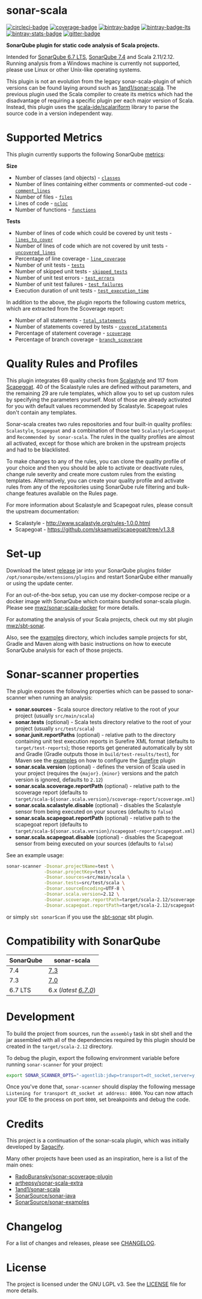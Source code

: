 sonar-scala
===
[![circleci-badge][]][circleci]
[![coverage-badge][]][coverage]
[![bintray-badge][]][bintray]
[![bintray-badge-lts][]][bintray-lts]
[![bintray-stats-badge][]][bintray-stats]
[![gitter-badge][]][gitter]

[circleci-badge]: https://img.shields.io/circleci/project/github/mwz/sonar-scala/master.svg?label=Build
[circleci]: https://circleci.com/gh/mwz/sonar-scala
[coverage-badge]: https://sonar.sonar-scala.com/api/badges/measure?key=sonar-scala&metric=coverage
[coverage]: https://sonar.sonar-scala.com/component_measures?id=sonar-scala&metric=coverage
[bintray-badge]: https://img.shields.io/badge/Download-7.3.0-blue.svg
[bintray]: https://bintray.com/mwz/maven/sonar-scala/7.3.0/link
[bintray-badge-lts]: https://img.shields.io/badge/Download-6.7.0_(LTS)-blue.svg
[bintray-lts]: https://bintray.com/mwz/maven/sonar-scala/6.7.0/link
[bintray-stats-badge]: https://img.shields.io/badge/dynamic/json.svg?uri=https://bintray.com/statistics/packageStatistics?pkgPath=/mwz/maven/sonar-scala&query=$.totalDownloads&label=Downloads+(last+30+days)&colorB=green
[bintray-stats]: https://bintray.com/mwz/maven/sonar-scala#statistics
[gitter-badge]: https://img.shields.io/gitter/room/sonar-scala/sonar-scala.svg?colorB=46BC99&label=Chat
[gitter]: https://gitter.im/sonar-scala/sonar-scala


**SonarQube plugin for static code analysis of Scala projects.**

Intended for [SonarQube 6.7 LTS](https://www.sonarqube.org/sonarqube-6-7-lts), [SonarQube 7.4](https://www.sonarqube.org/sonarqube-7-4) and Scala 2.11/2.12.
Running analysis from a Windows machine is currently not supported, please use Linux or other Unix-like operating systems.

This plugin is not an evolution from the legacy sonar-scala-plugin of which versions can be found laying around such as [1and1/sonar-scala](https://github.com/1and1/sonar-scala).
The previous plugin used the Scala compiler to create its metrics which had the disadvantage of requiring a specific plugin per each major version of Scala.
Instead, this plugin uses the [scala-ide/scalariform](https://github.com/scala-ide/scalariform) library to parse the source code in a version independent way.


# Supported Metrics
This plugin currently supports the following SonarQube [metrics](https://docs.sonarqube.org/display/SONAR/Metric+Definitions):

**Size**
- Number of classes (and objects) - [`classes`](https://docs.sonarqube.org/display/SONAR/Metric+Definitions#MetricDefinitions-Size)
- Number of lines containing either comments or commented-out code - [`comment_lines`](https://docs.sonarqube.org/display/SONAR/Metric+Definitions#MetricDefinitions-Size)
- Number of files - [`files`](https://docs.sonarqube.org/display/SONAR/Metric+Definitions#MetricDefinitions-Size)
- Lines of code - [`ncloc`](https://docs.sonarqube.org/display/SONAR/Metric+Definitions#MetricDefinitions-Size)
- Number of functions - [`functions`](https://docs.sonarqube.org/display/SONAR/Metric+Definitions#MetricDefinitions-Size)

**Tests**
- Number of lines of code which could be covered by unit tests - [`lines_to_cover`](https://docs.sonarqube.org/display/SONAR/Metric+Definitions#MetricDefinitions-Tests)
- Number of lines of code which are not covered by unit tests - [`uncovered_lines`](https://docs.sonarqube.org/display/SONAR/Metric+Definitions#MetricDefinitions-Tests)
- Percentage of line coverage - [`line_coverage`](https://docs.sonarqube.org/display/SONAR/Metric+Definitions#MetricDefinitions-Tests)
- Number of unit tests - [`tests`](https://docs.sonarqube.org/display/SONAR/Metric+Definitions#MetricDefinitions-Tests)
- Number of skipped unit tests - [`skipped_tests`](https://docs.sonarqube.org/display/SONAR/Metric+Definitions#MetricDefinitions-Tests)
- Number of unit test errors - [`test_errors`](https://docs.sonarqube.org/display/SONAR/Metric+Definitions#MetricDefinitions-Tests)
- Number of unit test failures - [`test_failures`](https://docs.sonarqube.org/display/SONAR/Metric+Definitions#MetricDefinitions-Tests)
- Execution duration of unit tests - [`test_execution_time`](https://docs.sonarqube.org/display/SONAR/Metric+Definitions#MetricDefinitions-Tests)

In addition to the above, the plugin reports the following custom metrics, which are extracted from the Scoverage report:
 - Number of all statements - [`total_statements`](https://github.com/mwz/sonar-scala/blob/3973e6a8b3857c06de7b6d996702eeb3e543e5e0/src/main/scala/com/mwz/sonar/scala/scoverage/ScoverageMetrics.scala#L64)
 - Number of statements covered by tests - [`covered_statements`](https://github.com/mwz/sonar-scala/blob/3973e6a8b3857c06de7b6d996702eeb3e543e5e0/src/main/scala/com/mwz/sonar/scala/scoverage/ScoverageMetrics.scala#L74)
 - Percentage of statement coverage - [`scoverage`](https://github.com/mwz/sonar-scala/blob/3973e6a8b3857c06de7b6d996702eeb3e543e5e0/src/main/scala/com/mwz/sonar/scala/scoverage/ScoverageMetrics.scala#L84)
 - Percentage of branch coverage - [`branch_scoverage`](https://github.com/mwz/sonar-scala/blob/3973e6a8b3857c06de7b6d996702eeb3e543e5e0/src/main/scala/com/mwz/sonar/scala/scoverage/ScoverageMetrics.scala#L96)


# Quality Rules and Profiles
This plugin integrates 69 quality checks from [Scalastyle](http://www.scalastyle.org/rules-1.0.0.html) and 117 from [Scapegoat](https://github.com/sksamuel/scapegoat/tree/v1.3.8). 40 of the Scalastyle rules are defined without parameters, and the remaining 29 are rule templates, which allow you to set up custom rules by specifying the parameters yourself. Most of those are already activated for you with default values recommended by Scalastyle. Scapegoat rules don't contain any templates.

Sonar-scala creates two rules repositories and four built-in quality profiles: `Scalastyle`, `Scapegoat` and a combination of those two `Scalastyle+Scapegoat` and `Recommended by sonar-scala`. The rules in the quality profiles are almost all activated, except for those which are broken in the upstream projects and had to be blacklisted.

To make changes to any of the rules, you can clone the quality profile of your choice and then you should be able to activate or deactivate rules, change rule severity and create more custom rules from the existing templates. Alternatively, you can create your quality profile and activate rules from any of the repositories using SonarQube rule filtering and bulk-change features available on the Rules page.

For more information about Scalastyle and Scapegoat rules, please consult the upstream documentation:
- Scalastyle - http://www.scalastyle.org/rules-1.0.0.html
- Scapegoat - https://github.com/sksamuel/scapegoat/tree/v1.3.8


# Set-up
Download the latest [release](https://github.com/mwz/sonar-scala/releases) jar into your SonarQube plugins folder `/opt/sonarqube/extensions/plugins` and restart SonarQube either manually or using the update center.

For an out-of-the-box setup, you can use my docker-compose recipe or a docker image with SonarQube which contains bundled sonar-scala plugin. Please see [mwz/sonar-scala-docker](https://github.com/mwz/sonar-scala-docker) for more details.

For automating the analysis of your Scala projects, check out my sbt plugin [mwz/sbt-sonar](https://github.com/mwz/sbt-sonar).

Also, see the [examples](https://github.com/mwz/sonar-scala/tree/master/examples) directory, which includes sample projects for sbt, Gradle and Maven along with basic instructions on how to execute SonarQube analysis for each of those projects.


# Sonar-scanner properties
The plugin exposes the following properties which can be passed to sonar-scanner when running an analysis:
- **sonar.sources** - Scala source directory relative to the root of your project (usually `src/main/scala`)
- **sonar.tests** (optional) - Scala tests directory relative to the root of your project (usually `src/test/scala`)
- **sonar.junit.reportPaths** (optional) - relative path to the directory containing unit test execution reports in Surefire XML format (defaults to `target/test-reports`); those reports get generated automatically by sbt and Gradle (Gradle outputs those in `build/test-results/test`), for Maven see the [examples](examples/mvn) on how to configure the [Surefire](https://maven.apache.org/surefire/maven-surefire-plugin/test-mojo.html) plugin
- **sonar.scala.version** (optional) - defines the version of Scala used in your project (requires the `{major}.{minor}` versions and the patch version is ignored, defaults to `2.12`)
- **sonar.scala.scoverage.reportPath** (optional) - relative path to the scoverage report (defaults to `target/scala-${sonar.scala.version}/scoverage-report/scoverage.xml`)
- **sonar.scala.scalastyle.disable** (optional) - disables the Scalastyle sensor from being executed on your sources (defaults to `false`)
- **sonar.scala.scapegoat.reportPath** (optional) - relative path to the scapegoat report (defaults to `target/scala-${sonar.scala.version}/scapegoat-report/scapegoat.xml`)
- **sonar.scala.scapegoat.disable** (optional) - disables the Scapegoat sensor from being executed on your sources (defaults to `false`)

See an example usage:
```bash
sonar-scanner -Dsonar.projectName=test \
              -Dsonar.projectKey=test \
              -Dsonar.sources=src/main/scala \
              -Dsonar.tests=src/test/scala \
              -Dsonar.sourceEncoding=UTF-8 \
              -Dsonar.scala.version=2.12 \
              -Dsonar.scoverage.reportPath=target/scala-2.12/scoverage-report/scoverage.xml \
              -Dsonar.scapegoat.reportPath=target/scala-2.12/scapegoat-report/scapegoat.xml
```
or simply `sbt sonarScan` if you use the [sbt-sonar](https://github.com/mwz/sbt-sonar) sbt plugin.

# Compatibility with SonarQube
SonarQube | sonar-scala
----------|----------
7.4       | [7.3](https://github.com/mwz/sonar-scala/releases/tag/v7.3.0)
7.3       | [7.0](https://github.com/mwz/sonar-scala/releases/tag/v7.0.0)
6.7 LTS   | 6.x (*latest [6.7.0](https://github.com/mwz/sonar-scala/releases/tag/v6.7.0)*)


# Development
To build the project from sources, run the `assembly` task in sbt shell and the jar assembled with all of the dependencies required by this plugin should be created in the `target/scala-2.12` directory. 

To debug the plugin, export the following environment variable before running `sonar-scanner` for your project:
```bash
export SONAR_SCANNER_OPTS="-agentlib:jdwp=transport=dt_socket,server=y,suspend=y,address=8000"
```
Once you've done that, `sonar-scanner` should display the following message `Listening for transport dt_socket at address: 8000`. You can now attach your IDE to the process on port `8000`, set breakpoints and debug the code.


# Credits
This project is a continuation of the sonar-scala plugin, which was initially developed by [Sagacify](https://github.com/Sagacify/sonar-scala).

Many other projects have been used as an inspiration, here is a list of the main ones:

- [RadoBuransky/sonar-scoverage-plugin](https://github.com/RadoBuransky/sonar-scoverage-plugin)
- [arthepsy/sonar-scala-extra](https://github.com/arthepsy/sonar-scala-extra)
- [1and1/sonar-scala](https://github.com/1and1/sonar-scala)
- [SonarSource/sonar-java](https://github.com/SonarSource/sonar-java)
- [SonarSource/sonar-examples](https://github.com/SonarSource/sonar-examples)


# Changelog
For a list of changes and releases, please see [CHANGELOG](CHANGELOG.md).


# License
The project is licensed under the GNU LGPL v3. See the [LICENSE](LICENSE) file for more details.

